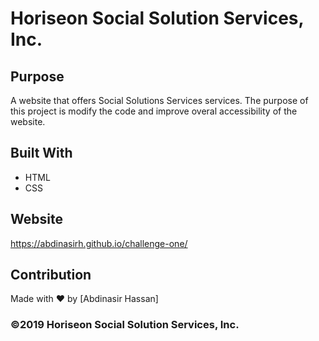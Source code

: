 # Horiseon Social Solution Services, Inc.

## Purpose
A website that offers Social Solutions Services services. 
The purpose of this project is modify the code and improve overal accessibility of the website. 

## Built With
* HTML
* CSS

## Website
https://abdinasirh.github.io/challenge-one/

## Contribution
Made with ❤️ by [Abdinasir Hassan]

### ©️2019 Horiseon Social Solution Services, Inc.

